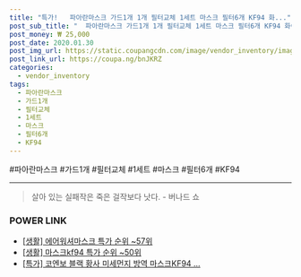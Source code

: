 ```yaml
--- 
title: "특가!   파아란마스크 가드1개 1개 필터교체 1세트 마스크 필터6개 KF94 화..." 
post_sub_title: "  파아란마스크 가드1개 1개 필터교체 1세트 마스크 필터6개 KF94 화이트 미세먼지" 
post_money: ₩ 25,000 
post_date: 2020.01.30 
post_img_url: https://static.coupangcdn.com/image/vendor_inventory/images/2019/03/15/13/6/e24b94c8-8881-4067-b1cb-71a5cf861961.jpg 
post_link_url: https://coupa.ng/bnJKRZ 
categories: 
  - vendor_inventory 
tags: 
  - 파아란마스크 
  - 가드1개 
  - 필터교체 
  - 1세트 
  - 마스크 
  - 필터6개 
  - KF94 
--- 
```

  #파아란마스크 #가드1개 #필터교체 #1세트 #마스크 #필터6개 #KF94 
<hr> 

> 살아 있는 실패작은 죽은 걸작보다 낫다. - 버나드 쇼 


### POWER LINK

* <a href="https://blog.naver.com/sakai111/221788296989" target="_blank"> [생활] 에어워셔마스크 특가 순위 ~57위</a>
* <a href="https://blog.naver.com/sakai111/221783473125" target="_blank"> [생활] 마스크kf94 특가 순위 ~50위</a>
* <a href="https://blog.naver.com/an0733/221790745321" target="_blank">[특가] 코엔보 블랙 황사 미세먼지 방역 마스크KF94 ...</a>
